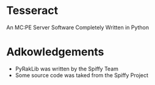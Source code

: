 # Tesseract
An MC:PE Server Software Completely Written in Python


# Adkowledgements
 - PyRakLib was written by the Spiffy Team
 - Some source code was taked from the Spiffy Project
